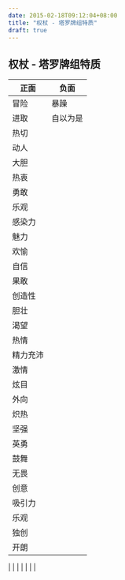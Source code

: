 ```yaml
---
date: 2015-02-18T09:12:04+08:00
title: "权杖 - 塔罗牌组特质"
draft: true
---
```


## 权杖 - 塔罗牌组特质

正面 | 负面
---|---
 冒险 | 暴躁
 进取 | 自以为是
 热切 |
 动人 |
 大胆 |
 热衷 |
 勇敢 |
 乐观 |
 感染力 |
 魅力 |
 欢愉 |
 自信 |
 果敢 |
 创造性 |
 胆壮 |
 渴望 | 
 热情 | 
 精力充沛 | 
 激情 | 
 炫目 | 
 外向 | 
 炽热 | 
 坚强 | 
 英勇 | 
 鼓舞 | 
 无畏 | 
 创意 | 
 吸引力 | 
 乐观 | 
 独创 | 
 开朗 | 
  | 
  | 
  | 
  | 
  | 
  | 
  | 
